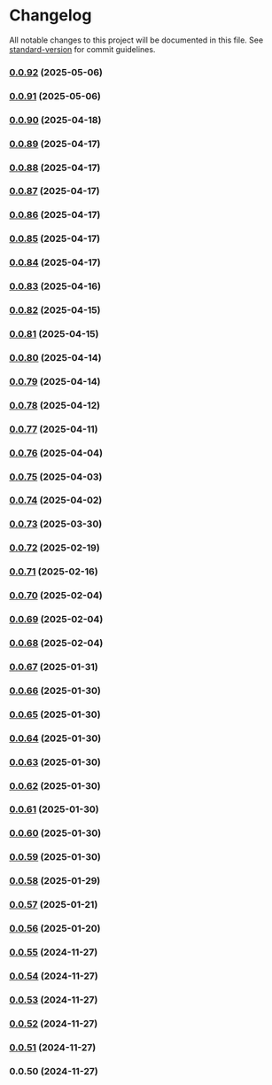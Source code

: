 # Changelog

All notable changes to this project will be documented in this file. See [standard-version](https://github.com/conventional-changelog/standard-version) for commit guidelines.

### [0.0.92](https://github.com/MediaCubeCo/mcui2/compare/v0.0.91...v0.0.92) (2025-05-06)

### [0.0.91](https://github.com/MediaCubeCo/mcui2/compare/v0.0.90...v0.0.91) (2025-05-06)

### [0.0.90](https://github.com/MediaCubeCo/mcui2/compare/v0.0.89...v0.0.90) (2025-04-18)

### [0.0.89](https://github.com/MediaCubeCo/mcui2/compare/v0.0.88...v0.0.89) (2025-04-17)

### [0.0.88](https://github.com/MediaCubeCo/mcui2/compare/v0.0.87...v0.0.88) (2025-04-17)

### [0.0.87](https://github.com/MediaCubeCo/mcui2/compare/v0.0.86...v0.0.87) (2025-04-17)

### [0.0.86](https://github.com/MediaCubeCo/mcui2/compare/v0.0.85...v0.0.86) (2025-04-17)

### [0.0.85](https://github.com/MediaCubeCo/mcui2/compare/v0.0.84...v0.0.85) (2025-04-17)

### [0.0.84](https://github.com/MediaCubeCo/mcui2/compare/v0.0.83...v0.0.84) (2025-04-17)

### [0.0.83](https://github.com/MediaCubeCo/mcui2/compare/v0.0.82...v0.0.83) (2025-04-16)

### [0.0.82](https://github.com/MediaCubeCo/mcui2/compare/v0.0.81...v0.0.82) (2025-04-15)

### [0.0.81](https://github.com/MediaCubeCo/mcui2/compare/v0.0.80...v0.0.81) (2025-04-15)

### [0.0.80](https://github.com/MediaCubeCo/mcui2/compare/v0.0.79...v0.0.80) (2025-04-14)

### [0.0.79](https://github.com/MediaCubeCo/mcui2/compare/v0.0.78...v0.0.79) (2025-04-14)

### [0.0.78](https://github.com/MediaCubeCo/mcui2/compare/v0.0.77...v0.0.78) (2025-04-12)

### [0.0.77](https://github.com/MediaCubeCo/mcui2/compare/v0.0.76...v0.0.77) (2025-04-11)

### [0.0.76](https://github.com/MediaCubeCo/mcui2/compare/v0.0.75...v0.0.76) (2025-04-04)

### [0.0.75](https://github.com/MediaCubeCo/mcui2/compare/v0.0.74...v0.0.75) (2025-04-03)

### [0.0.74](https://github.com/MediaCubeCo/mcui2/compare/v0.0.73...v0.0.74) (2025-04-02)

### [0.0.73](https://github.com/MediaCubeCo/mcui2/compare/v0.0.72...v0.0.73) (2025-03-30)

### [0.0.72](https://github.com/MediaCubeCo/mcui2/compare/v0.0.71...v0.0.72) (2025-02-19)

### [0.0.71](https://github.com/MediaCubeCo/mcui2/compare/v0.0.70...v0.0.71) (2025-02-16)

### [0.0.70](https://github.com/MediaCubeCo/mcui2/compare/v0.0.69...v0.0.70) (2025-02-04)

### [0.0.69](https://github.com/MediaCubeCo/mcui2/compare/v0.0.68...v0.0.69) (2025-02-04)

### [0.0.68](https://github.com/MediaCubeCo/mcui2/compare/v0.0.67...v0.0.68) (2025-02-04)

### [0.0.67](https://github.com/MediaCubeCo/mcui2/compare/v0.0.66...v0.0.67) (2025-01-31)

### [0.0.66](https://github.com/MediaCubeCo/mcui2/compare/v0.0.65...v0.0.66) (2025-01-30)

### [0.0.65](https://github.com/MediaCubeCo/mcui2/compare/v0.0.64...v0.0.65) (2025-01-30)

### [0.0.64](https://github.com/MediaCubeCo/mcui2/compare/v0.0.63...v0.0.64) (2025-01-30)

### [0.0.63](https://github.com/MediaCubeCo/mcui2/compare/v0.0.62...v0.0.63) (2025-01-30)

### [0.0.62](https://github.com/MediaCubeCo/mcui2/compare/v0.0.61...v0.0.62) (2025-01-30)

### [0.0.61](https://github.com/MediaCubeCo/mcui2/compare/v0.0.60...v0.0.61) (2025-01-30)

### [0.0.60](https://github.com/MediaCubeCo/mcui2/compare/v0.0.59...v0.0.60) (2025-01-30)

### [0.0.59](https://github.com/MediaCubeCo/mcui2/compare/v0.0.58...v0.0.59) (2025-01-30)

### [0.0.58](https://github.com/MediaCubeCo/mcui2/compare/v0.0.57...v0.0.58) (2025-01-29)

### [0.0.57](https://github.com/MediaCubeCo/mcui2/compare/v0.0.56...v0.0.57) (2025-01-21)

### [0.0.56](https://github.com/MediaCubeCo/mcui2/compare/v0.0.55...v0.0.56) (2025-01-20)

### [0.0.55](https://github.com/MediaCubeCo/mcui2/compare/v0.0.54...v0.0.55) (2024-11-27)

### [0.0.54](https://github.com/MediaCubeCo/mcui2/compare/v0.0.53...v0.0.54) (2024-11-27)

### [0.0.53](https://github.com/MediaCubeCo/mcui2/compare/v0.0.52...v0.0.53) (2024-11-27)

### [0.0.52](https://github.com/MediaCubeCo/mcui2/compare/v0.0.51...v0.0.52) (2024-11-27)

### [0.0.51](https://github.com/MediaCubeCo/mcui2/compare/v0.0.50...v0.0.51) (2024-11-27)

### 0.0.50 (2024-11-27)
